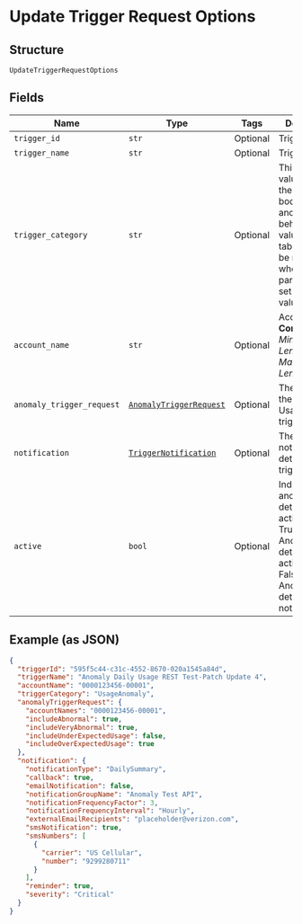 
# Update Trigger Request Options

## Structure

`UpdateTriggerRequestOptions`

## Fields

| Name | Type | Tags | Description |
|  --- | --- | --- | --- |
| `trigger_id` | `str` | Optional | Trigger ID. |
| `trigger_name` | `str` | Optional | Trigger name. |
| `trigger_category` | `str` | Optional | This is the value to use in the request body to detect anomalous behaivior. The values in this table will only be relevant when this parameter is set to this value. |
| `account_name` | `str` | Optional | Account name.<br>**Constraints**: *Minimum Length*: `3`, *Maximum Length*: `32` |
| `anomaly_trigger_request` | [`AnomalyTriggerRequest`](../../doc/models/anomaly-trigger-request.md) | Optional | The details of the UsageAnomaly trigger. |
| `notification` | [`TriggerNotification`](../../doc/models/trigger-notification.md) | Optional | The notification details of the trigger. |
| `active` | `bool` | Optional | Indicates anomaly detection is active<br />True - Anomaly detection is active.<br />False - Anomaly detection is not active. |

## Example (as JSON)

```json
{
  "triggerId": "595f5c44-c31c-4552-8670-020a1545a84d",
  "triggerName": "Anomaly Daily Usage REST Test-Patch Update 4",
  "accountName": "0000123456-00001",
  "triggerCategory": "UsageAnomaly",
  "anomalyTriggerRequest": {
    "accountNames": "0000123456-00001",
    "includeAbnormal": true,
    "includeVeryAbnormal": true,
    "includeUnderExpectedUsage": false,
    "includeOverExpectedUsage": true
  },
  "notification": {
    "notificationType": "DailySummary",
    "callback": true,
    "emailNotification": false,
    "notificationGroupName": "Anomaly Test API",
    "notificationFrequencyFactor": 3,
    "notificationFrequencyInterval": "Hourly",
    "externalEmailRecipients": "placeholder@verizon.com",
    "smsNotification": true,
    "smsNumbers": [
      {
        "carrier": "US Cellular",
        "number": "9299280711"
      }
    ],
    "reminder": true,
    "severity": "Critical"
  }
}
```

